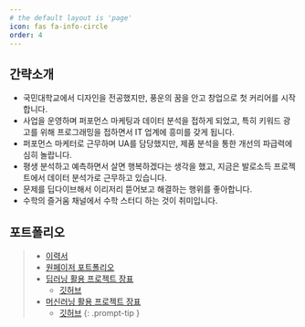 ```yaml
---
# the default layout is 'page'
icon: fas fa-info-circle
order: 4
---
```

## 간략소개
- 국민대학교에서 디자인을 전공했지만, 풍운의 꿈을 안고 창업으로 첫 커리어를 시작합니다.
- 사업을 운영하며 퍼포먼스 마케팅과 데이터 분석을 접하게 되었고, 특히 키워드 광고를 위해 프로그래밍을 접하면서 IT 업계에 흥미를 갖게 됩니다.
- 퍼포먼스 마케터로 근무하며 UA를 담당했지만, 제품 분석을 통한 개선의 파급력에 심히 놀랍니다.
- 평생 분석하고 예측하면서 살면 행복하겠다는 생각을 했고, 지금은 발로소득 프로젝트에서 데이터 분석가로 근무하고 있습니다.
- 문제를 딥다이브해서 이리저리 뜯어보고 해결하는 행위를 좋아합니다.
- 수학의 즐거움 채널에서 수학 스터디 하는 것이 취미입니다.


## 포트폴리오
>- [이력서](https://drive.google.com/file/d/1F1JkM1GukRQy9tTK4Dl3dRB255uJmxYR/view?usp=sharing)
>- [원페이저 포트폴리오](https://drive.google.com/file/d/1SpFbAGC7I4EHZ3iRctsyf0n-ZpXjc8e2/view?usp=sharing)
>- [딥러닝 활용 프로젝트 장표](https://drive.google.com/file/d/1xdSYDRWfCK1aVT8bA61yfiCvz7HBJ5BL/view)
>   - [깃허브](https://github.com/skadudd/electricity_demand_RNN)
>- [머신러닝 활용 프로젝트 장표](https://drive.google.com/file/d/1tN_KIYaarS_6UvvDP8wjQq36cyVDgkkM/view)
>   - [깃허브](https://github.com/skadudd/ecommerce_VIP_classification)
{: .prompt-tip }
